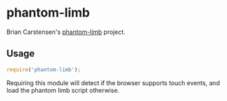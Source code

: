 phantom-limb
============

Brian Carstensen's [phantom-limb](https://github.com/brian-c/phantom-limb) project.

Usage
-----

```js
require('phantom-limb');
```

Requiring this module will detect if the browser supports touch events, and load the phantom limb script otherwise.
